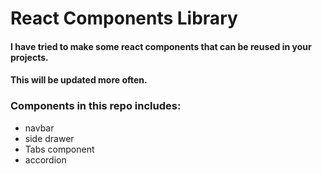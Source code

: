 # React Components Library

#### I have tried to make some react components that can be reused in your projects.
#### This will be updated more often.

### Components in this repo includes:

* navbar
* side drawer
* Tabs component
* accordion

